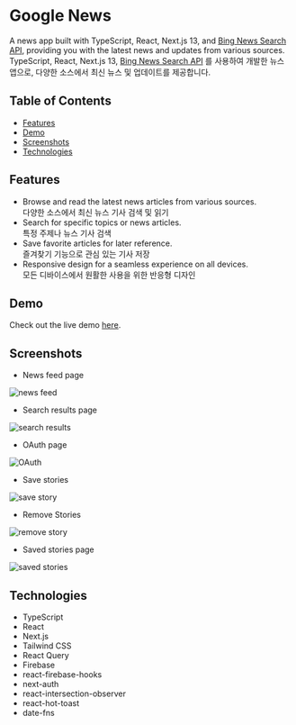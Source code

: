# Google News

A news app built with TypeScript, React, Next.js 13, and [Bing News Search API](https://learn.microsoft.com/ko-kr/bing/search-apis/bing-news-search/overview), providing you with the latest news and updates from various sources.  
TypeScript, React, Next.js 13, [Bing News Search API](https://learn.microsoft.com/ko-kr/bing/search-apis/bing-news-search/overview) 를 사용하여 개발한 뉴스 앱으로, 다양한 소스에서 최신 뉴스 및 업데이트를 제공합니다.

## Table of Contents

- [Features](#features)
- [Demo](#demo)
- [Screenshots](#screenshots)
- [Technologies](#technologies)

## Features

- Browse and read the latest news articles from various sources.  
  다양한 소스에서 최신 뉴스 기사 검색 및 읽기
- Search for specific topics or news articles.  
  특정 주제나 뉴스 기사 검색
- Save favorite articles for later reference.  
  즐겨찾기 기능으로 관심 있는 기사 저장
- Responsive design for a seamless experience on all devices.  
  모든 디바이스에서 원활한 사용을 위한 반응형 디자인

## Demo

Check out the live demo [here](https://news.noahhan.vercel.app).

## Screenshots

- News feed page

![news feed](https://github.com/Valentin1495/Google-news/assets/69514169/348a677d-487b-4d9b-b629-6705003f16ad)

- Search results page

![search results](https://github.com/Valentin1495/Google-news/assets/69514169/21f7c954-38d6-413a-913d-4f16b01db4c1)

- OAuth page

![OAuth](https://github.com/Valentin1495/Google-news/assets/69514169/7fbca0f9-af83-494c-aea0-a39b1979178a)

- Save stories

![save story](https://github.com/Valentin1495/Google-news/assets/69514169/a5ec551a-f7fe-4cbe-bd8a-1cc437565720)

- Remove Stories

![remove story](https://github.com/Valentin1495/Google-news/assets/69514169/54d18b39-2771-4335-abe2-924eb917d1e3)

- Saved stories page

![saved stories](https://github.com/Valentin1495/Google-news/assets/69514169/ee1a9665-3b84-4c31-b7de-cad2e463d7d9)

## Technologies

- TypeScript
- React
- Next.js
- Tailwind CSS
- React Query
- Firebase
- react-firebase-hooks
- next-auth
- react-intersection-observer
- react-hot-toast
- date-fns
